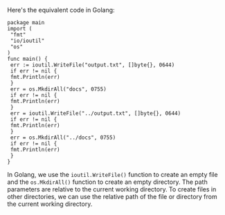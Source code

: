 Here's the equivalent code in Golang:
```
package main
import (
 "fmt"
 "io/ioutil"
 "os"
)
func main() {
 err := ioutil.WriteFile("output.txt", []byte{}, 0644)
 if err != nil {
 fmt.Println(err)
 }
 err = os.MkdirAll("docs", 0755)
 if err != nil {
 fmt.Println(err)
 }
 err = ioutil.WriteFile("../output.txt", []byte{}, 0644)
 if err != nil {
 fmt.Println(err)
 }
 err = os.MkdirAll("../docs", 0755)
 if err != nil {
 fmt.Println(err)
 }
}
```
In Golang, we use the `ioutil.WriteFile()` function to create an empty file and the `os.MkdirAll()` function to create an empty directory. The path parameters are relative to the current working directory. To create files in other directories, we can use the relative path of the file or directory from the current working directory.


